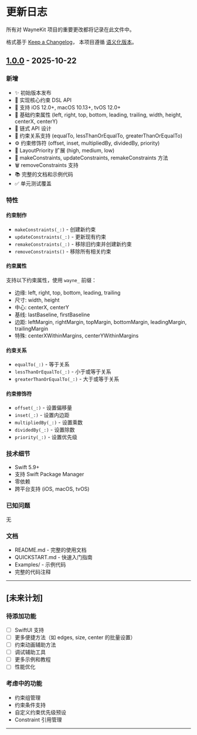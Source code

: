 # 更新日志

所有对 WayneKit 项目的重要更改都将记录在此文件中。

格式基于 [Keep a Changelog](https://keepachangelog.com/zh-CN/1.0.0/)，
本项目遵循 [语义化版本](https://semver.org/lang/zh-CN/)。

## [1.0.0] - 2025-10-22

### 新增

- ✨ 初始版本发布
- 🎯 实现核心约束 DSL API
- 📱 支持 iOS 12.0+, macOS 10.13+, tvOS 12.0+
- 🔧 基础约束属性 (left, right, top, bottom, leading, trailing, width, height, centerX, centerY)
- 🎨 链式 API 设计
- 🔄 约束关系支持 (equalTo, lessThanOrEqualTo, greaterThanOrEqualTo)
- ⚙️ 约束修饰符 (offset, inset, multipliedBy, dividedBy, priority)
- 📐 LayoutPriority 扩展 (high, medium, low)
- 🔨 makeConstraints, updateConstraints, remakeConstraints 方法
- 🗑️ removeConstraints 支持
- 📚 完整的文档和示例代码
- ✅ 单元测试覆盖

### 特性

#### 约束制作

- `makeConstraints(_:)` - 创建新约束
- `updateConstraints(_:)` - 更新现有约束
- `remakeConstraints(_:)` - 移除旧约束并创建新约束
- `removeConstraints()` - 移除所有相关约束

#### 约束属性

支持以下约束属性，使用 `wayne_` 前缀：
- 边缘: left, right, top, bottom, leading, trailing
- 尺寸: width, height
- 中心: centerX, centerY
- 基线: lastBaseline, firstBaseline
- 边距: leftMargin, rightMargin, topMargin, bottomMargin, leadingMargin, trailingMargin
- 特殊: centerXWithinMargins, centerYWithinMargins

#### 约束关系

- `equalTo(_:)` - 等于关系
- `lessThanOrEqualTo(_:)` - 小于或等于关系
- `greaterThanOrEqualTo(_:)` - 大于或等于关系

#### 约束修饰符

- `offset(_:)` - 设置偏移量
- `inset(_:)` - 设置内边距
- `multipliedBy(_:)` - 设置乘数
- `dividedBy(_:)` - 设置除数
- `priority(_:)` - 设置优先级

### 技术细节

- Swift 5.9+
- 支持 Swift Package Manager
- 零依赖
- 跨平台支持 (iOS, macOS, tvOS)

### 已知问题

无

### 文档

- README.md - 完整的使用文档
- QUICKSTART.md - 快速入门指南
- Examples/ - 示例代码
- 完整的代码注释

---

## [未来计划]

### 待添加功能

- [ ] SwiftUI 支持
- [ ] 更多便捷方法（如 edges, size, center 的批量设置）
- [ ] 约束动画辅助方法
- [ ] 调试辅助工具
- [ ] 更多示例和教程
- [ ] 性能优化

### 考虑中的功能

- 约束组管理
- 约束条件支持
- 自定义约束优先级预设
- Constraint 引用管理

---

[1.0.0]: https://github.com/wayne/WayneKit/releases/tag/1.0.0

